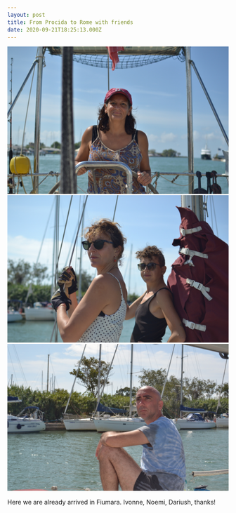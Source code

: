 ```yaml
---
layout: post
title: From Procida to Rome with friends
date: 2020-09-21T18:25:13.000Z
---
```

 ![](/files/2020-10-28-from_procida_to_rome_0.jpg)
 ![](/files/2020-10-28-from_procida_to_rome_1.jpg)
 ![](/files/2020-10-28-from_procida_to_rome_2.jpg)


Here we are already arrived in Fiumara. Ivonne, Noemi, Dariush, thanks!
